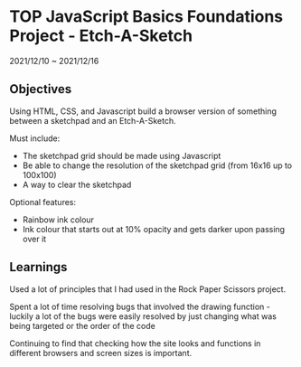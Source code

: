 # TOP JavaScript Basics Foundations Project - Etch-A-Sketch
2021/12/10 ~ 2021/12/16

## Objectives

Using HTML, CSS, and Javascript build a browser version of something between a sketchpad and an Etch-A-Sketch.

Must include:

- The sketchpad grid should be made using Javascript
- Be able to change the resolution of the sketchpad grid (from 16x16 up to 100x100)
- A way to clear the sketchpad

Optional features:

- Rainbow ink colour
- Ink colour that starts out at 10% opacity and gets darker upon passing over it


## Learnings

Used a lot of principles that I had used in the Rock Paper Scissors project.

Spent a lot of time resolving bugs that involved the drawing function - 
luckily a lot of the bugs were easily resolved by just changing what was being targeted or the order of the code

Continuing to find that checking how the site looks and functions in different browsers and screen sizes is important.
